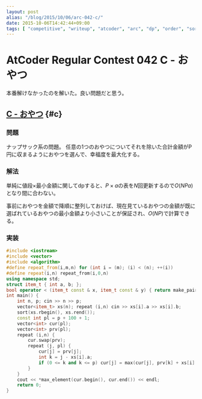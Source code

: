```yaml
---
layout: post
alias: "/blog/2015/10/06/arc-042-c/"
date: 2015-10-06T14:42:44+09:00
tags: [ "competitive", "writeup", "atcoder", "arc", "dp", "order", "sort", "knapsack", "monotonicity" ]
---
```


# AtCoder Regular Contest 042 C - おやつ

本番解けなかったのを解いた。良い問題だと思う。

<!-- more -->

## [C - おやつ](https://beta.atcoder.jp/contests/arc042/tasks/arc042_c) {#c}

### 問題

ナップサック系の問題。
任意の1つのおやつについてそれを除いた合計金額がP円に収まるようにおやつを選んで、幸福度を最大化する。

### 解法

単純に値段$\times$最小金額に関してdpすると、$P\times a$の表を$N$回更新するので$O(NPa)$となり間に合わない。

事前におやつを金額で降順に整列しておけば、現在見ているおやつの金額が既に選ばれているおやつの最小金額より小さいことが保証され、$O(NP)$で計算できる。

### 実装

``` c++
#include <iostream>
#include <vector>
#include <algorithm>
#define repeat_from(i,m,n) for (int i = (m); (i) < (n); ++(i))
#define repeat(i,n) repeat_from(i,0,n)
using namespace std;
struct item_t { int a, b; };
bool operator < (item_t const & x, item_t const & y) { return make_pair(x.a, x.b) < make_pair(y.a, y.b); }
int main() {
    int n, p; cin >> n >> p;
    vector<item_t> xs(n); repeat (i,n) cin >> xs[i].a >> xs[i].b;
    sort(xs.rbegin(), xs.rend());
    const int pl = p + 100 + 1;
    vector<int> cur(pl);
    vector<int> prv(pl);
    repeat (i,n) {
        cur.swap(prv);
        repeat (j, pl) {
            cur[j] = prv[j];
            int k = j - xs[i].a;
            if (0 <= k and k <= p) cur[j] = max(cur[j], prv[k] + xs[i].b);
        }
    }
    cout << *max_element(cur.begin(), cur.end()) << endl;
    return 0;
}
```
